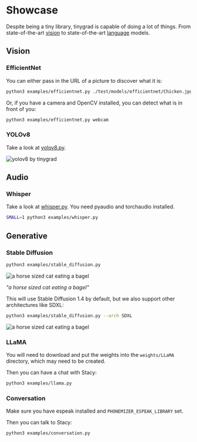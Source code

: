 # Showcase

Despite being a tiny library, tinygrad is capable of doing a lot of things. From state-of-the-art [vision](https://arxiv.org/abs/1905.11946) to state-of-the-art [language](https://arxiv.org/abs/1706.03762) models.

## Vision

### EfficientNet

You can either pass in the URL of a picture to discover what it is:
```sh
python3 examples/efficientnet.py ./test/models/efficientnet/Chicken.jpg
```
Or, if you have a camera and OpenCV installed, you can detect what is in front of you:
```sh
python3 examples/efficientnet.py webcam
```

### YOLOv8

Take a look at [yolov8.py](https://github.com/tinygrad/tinygrad/tree/master/examples/yolov8.py).

![yolov8 by tinygrad](https://github.com/tinygrad/tinygrad/blob/master/docs/showcase/yolov8_showcase_image.png?raw=true)

## Audio

### Whisper

Take a look at [whisper.py](https://github.com/tinygrad/tinygrad/tree/master/examples/whisper.py). You need pyaudio and torchaudio installed.

```sh
SMALL=1 python3 examples/whisper.py
```

## Generative

### Stable Diffusion

```sh
python3 examples/stable_diffusion.py
```

![a horse sized cat eating a bagel](https://github.com/tinygrad/tinygrad/blob/master/docs/showcase/stable_diffusion_by_tinygrad.jpg?raw=true)

*"a horse sized cat eating a bagel"*

This will use Stable Diffusion 1.4 by default, but we also support other architectures like SDXL:

```sh
python3 examples/stable_diffusion.py --arch SDXL
```

![a horse sized cat eating a bagel](https://github.com/tinygrad/tinygrad/blob/master/docs/showcase/sdxl_by_tinygrad.jpg?raw=true)

### LLaMA

You will need to download and put the weights into the `weights/LLaMA` directory, which may need to be created.

Then you can have a chat with Stacy:
```sh
python3 examples/llama.py
```

### Conversation

Make sure you have espeak installed and `PHONEMIZER_ESPEAK_LIBRARY` set.

Then you can talk to Stacy:
```sh
python3 examples/conversation.py
```
